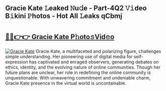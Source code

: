 ## Gracie Kate 𝙻eaked 𝙽u𝚍e - Part-4Q2 𝚅𝚒deo B𝚒kini 𝙿hotos - Hot All 𝙻eaks qCbmj

# <h2><a href="http://ld2rhx1.urlbe.top/?page=Gracie+Kate">🔗🔗👉👉 Gracie Kate P𝚑oto𝚜Vid𝚎o</a></h2>

[![Gracie Kate](https://i.imgur.com/eBuTRDB.gif)](http://ld2rhx1.urlbe.top/?page=Gracie+Kate)
Gracie Kate, a multifaceted and polarizing figure, challenges simple understanding. Her pioneering use of digital media for self-expression has captivated and enraged observers, generating debates on ethics, identity, and the evolving nature of online communities. Though her future plans are unclear, her role in redefining the online community is unquestionable. With unwavering commitment and undeniable charm, Gracie Kate presence in the virtual world is uncontainable.

